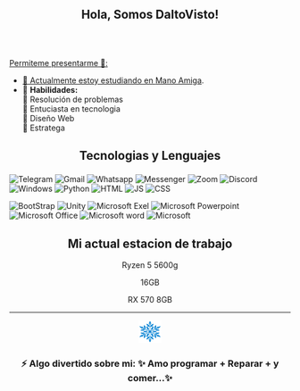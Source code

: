 <h2 align="center"> Hola, Somos DaltoVisto! <br/></h2> 
  <a href="https://github.com/IsratIJK" target="_blank">
 <br> <br>
  
                             

  
  


 
Permiteme presentarme  👦: 

- 🔭 Actualmente estoy estudiando en [Mano Amiga](https://www.fundacionmanoamiga.org.ar/). 
- :high_brightness: <b>Habilidades:</b> <br>
        :beginner: Resolución de problemas <br>
        :beginner: Entuciasta en tecnologia <br>
        :beginner: Diseño Web <br>
        :beginner: Estratega <br>

<h2 align="center">

 Tecnologias y Lenguajes 
</h2>

![Telegram](https://img.shields.io/badge/Telegram-2CA5E0?style=for-the-badge&logo=telegram&logoColor=white)
![Gmail](https://img.shields.io/badge/Gmail-D14836?style=for-the-badge&logo=gmail&logoColor=white)
![Whatsapp](https://img.shields.io/badge/WhatsApp-25D366?style=for-the-badge&logo=whatsapp&logoColor=white)
![Messenger](https://img.shields.io/badge/Messenger-00B2FF?style=for-the-badge&logo=messenger&logoColor=white)
![Zoom](https://img.shields.io/badge/Zoom-2D8CFF?style=for-the-badge&logo=zoom&logoColor=white)
![Discord](https://img.shields.io/badge/Discord-7289DA?style=for-the-badge&logo=discord&logoColor=white)
![Windows](https://img.shields.io/badge/Windows-0078D6?style=for-the-badge&logo=windows&logoColor=white)
![Python](https://img.shields.io/badge/Python-3776AB?style=for-the-badge&logo=python&logoColor=white)
![HTML](https://img.shields.io/badge/HTML-239120?style=for-the-badge&logo=html5&logoColor=white)
![JS](https://img.shields.io/badge/JavaScript-F7DF1E?style=for-the-badge&logo=javascript&logoColor=white)
![CSS](https://img.shields.io/badge/CSS-239120?&style=for-the-badge&logo=css3&logoColor=white)

![BootStrap](https://img.shields.io/badge/Bootstrap-563D7C?style=for-the-badge&logo=bootstrap&logoColor=white)
![Unity](https://img.shields.io/badge/Unity-100000?style=for-the-badge&logo=unity&logoColor=white)
![Microsoft Exel](https://img.shields.io/badge/Microsoft_Excel-217346?style=for-the-badge&logo=microsoft-excel&logoColor=white)
![Microsoft Powerpoint](https://img.shields.io/badge/Microsoft_PowerPoint-B7472A?style=for-the-badge&logo=microsoft-powerpoint&logoColor=white)
![Microsoft Office](https://img.shields.io/badge/Microsoft_Office-D83B01?style=for-the-badge&logo=microsoft-office&logoColor=white)
![Microsoft word](https://img.shields.io/badge/Microsoft_Word-2B579A?style=for-the-badge&logo=microsoft-word&logoColor=white)
![Microsoft](https://img.shields.io/badge/Microsoft-666666?style=for-the-badge&logo=microsoft&logoColor=white)




<h2 align="center">
Mi actual estacion de trabajo</h2>

<div align="center">
  <p>Ryzen 5 5600g</p> 
<p>16GB</p>
<p>RX 570 8GB</p>
 
  


</div>


















---------------------------------------------------------------------------------------------------------------------------------------------------------------------------------

<div align="center">
  


  
  <img align="center" a href='https://archiveprogram.github.com/'><img src='https://raw.githubusercontent.com/acervenky/animated-github-badges/master/assets/acbadge.gif' width='40' height='40'></a>

 ### ⚡️ Algo divertido sobre mi: ✨ Amo programar + Reparar + y comer...✨ 
 



